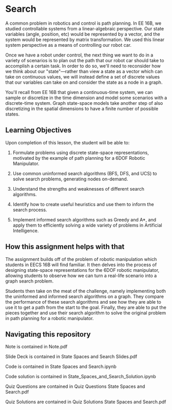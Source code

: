 # Search

A common problem in robotics and control is path planning. In EE 16B, we studied controllable systems from a linear-algebraic perspective. Our state variables (angle, position, etc) would be represented by a vector, and the system would be represented by matrix transformation. We used this linear system perspective as a means of controlling our robot car.

Once we have a robot under control, the next thing we want to do in a variety of scenarios is to plan out the path that our robot car should take to accomplish a certain task. In order to do so, we'll need to reconsider how we think about our "state"—rather than view a state as a vector which can take on continuous values, we will instead define a set of discrete values that our variables can take on and consider the state as a node in a graph.

You'll recall from EE 16B that given a continuous-time system, we can sample or discretize in the time dimension and model some scenarios with a discrete-time system. Graph state-space models take another step of also discretizing in the spatial dimensions to have a finite number of possible states.  

## Learning Objectives  
Upon completion of this lesson, the student will be able to: 

1. Formulate problems using discrete state-space representations, motivated by the example of path planning for a 6DOF Robotic Manipulator. 

2. Use common uninformed search algorithms (BFS, DFS, and UCS) to solve search problems, generating nodes on-demand. 

3. Understand the strengths and weaknesses of different search algorithms.

3. Identify how to create useful heuristics and use them to inform the search process.

4. Implement informed search algorithms such as Greedy and A*, and apply them to efficiently solving a wide variety of problems in Artificial Intelligence. 

## How this assignment helps with that 
The assignment builds off of the problem of robotic manipulation which students in EECS 16B will find familiar. It then delves into the process of designing state-space representations for the 6DOF robotic manipulator, allowing students to observe how we can turn a real-life scenario into a graph search problem. 

Students then take on the meat of the challenge, namely implementing both the uninformed and informed search algorithms on a graph. They compare the performance of these search algorithms and see how they are able to use it to get a path from the start to the goal. Finally, they are able to put the pieces together and use their search algorithm to solve the original problem in path planning for a robotic manipulator. 

## Navigating this repository

Note is contained in Note.pdf

Slide Deck is contained in State Spaces and Search Slides.pdf

Code is contained in State Spaces and Search.ipynb

Code solution is contained in State_Spaces_and_Search_Solution.ipynb

Quiz Questions are contained in Quiz Questions State Spaces and Search.pdf

Quiz Solutions are contained in Quiz Solutions State Spaces and Search.pdf


